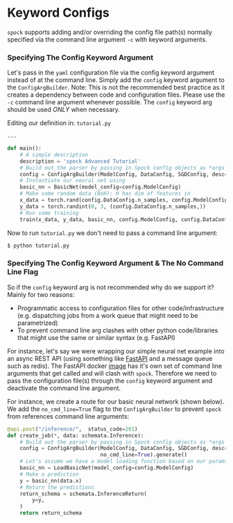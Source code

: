 # Keyword Configs

`spock` supports adding and/or overriding the config file path(s) normally specified via the command line argument `-c`
with keyword arguments.

### Specifying The Config Keyword Argument

Let's pass in the `yaml` configuration file via the config keyword argument instead of at the command line. Simply
add the `config` keyword argument to the `ConfigArgBuilder`. Note: This is not the recommended best practice as it
creates a dependency between code and configuration files. Please use the `-c` command line argument whenever possible.
The `config` keyword arg should be used *ONLY* when necessary.

Editing our definition in: `tutorial.py`

```python
...

def main():
    # A simple description
    description = 'spock Advanced Tutorial'
    # Build out the parser by passing in Spock config objects as *args after description
    config = ConfigArgBuilder(ModelConfig, DataConfig, SGDConfig, desc=description, config=['./tutorial.yaml']).generate()
    # Instantiate our neural net using
    basic_nn = BasicNet(model_config=config.ModelConfig)
    # Make some random data (BxH): H has dim of features in
    x_data = torch.rand(config.DataConfig.n_samples, config.ModelConfig.n_features)
    y_data = torch.randint(0, 3, (config.DataConfig.n_samples,))
    # Run some training
    train(x_data, y_data, basic_nn, config.ModelConfig, config.DataConfig, config.SGDConfig)

```

Now to run `tutorial.py` we don't need to pass a command line argument:

```bash
$ python tutorial.py
```

### Specifying The Config Keyword Argument & The No Command Line Flag

So if the `config` keyword arg is not recommended why do we support it? Mainly for two reasons:
- Programmatic access to configuration files for other code/infrastructure (e.g. dispatching jobs from a work queue 
that might need to be parametrized) 
- To prevent command line arg clashes with other python code/libraries that might use the same or similar syntax (e.g. 
FastAPI)

For instance, let's say we were wrapping our simple neural net example into an async REST API (using something 
like [FastAPI](https://fastapi.tiangolo.com/) and a message queue such as redis). The FastAPI docker 
[image](https://github.com/tiangolo/uvicorn-gunicorn-fastapi-docker) has it's own set of command line arguments that get
called and will clash with `spock`. Therefore we need to pass the configuration file(s) through the `config` keyword
argument and deactivate the command line argument.

For instance, we create a route for our basic neural network (shown below). We add the `no_cmd_line=True` flag to the 
`ConfigArgBuilder` to prevent `spock` from references command line arguments:

```python
@api.post("/inference/",  status_code=201)
def create_job(*, data: schemata.Inference):
    # Build out the parser by passing in Spock config objects as *args after description
    config = ConfigArgBuilder(ModelConfig, DataConfig, SGDConfig, desc=description, config=['./tutorial.yaml'], 
                              no_cmd_line=True).generate()
    # Let's assume we have a model loading function based on our params
    basic_nn = LoadBasicNet(model_config=config.ModelConfig)
    # Make a prediction
    y = basic_nn(data.x)
    # Return the predictions
    return_schema = schemata.InferenceReturn(
        y=y,
    )
    return return_schema
```

